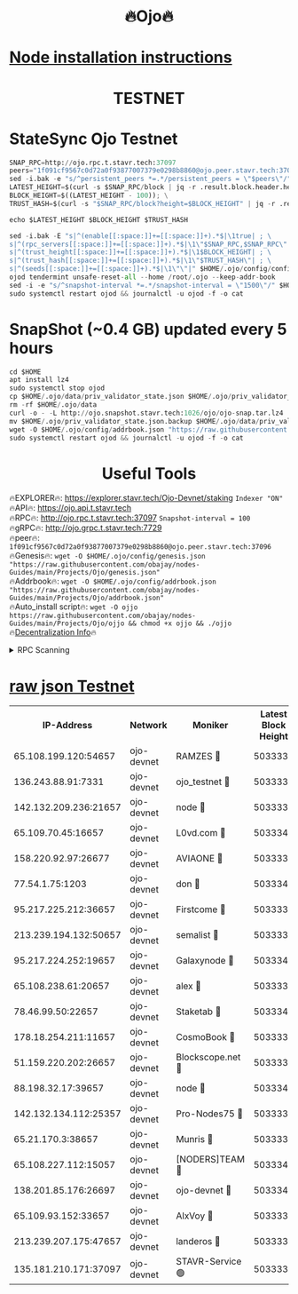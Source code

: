 <h1 align="center"> 🔥Ojo🔥</h1>

[Node installation instructions](https://github.com/obajay/nodes-Guides/tree/main/Projects/Ojo)
=

<h1 align="center"> TESTNET</h1>

# StateSync Ojo Testnet
```python
SNAP_RPC=http://ojo.rpc.t.stavr.tech:37097
peers="1f091cf9567c0d72a0f93877007379e0298b8860@ojo.peer.stavr.tech:37096"
sed -i.bak -e "s/^persistent_peers *=.*/persistent_peers = \"$peers\"/" $HOME/.ojo/config/config.toml
LATEST_HEIGHT=$(curl -s $SNAP_RPC/block | jq -r .result.block.header.height); \
BLOCK_HEIGHT=$((LATEST_HEIGHT - 100)); \
TRUST_HASH=$(curl -s "$SNAP_RPC/block?height=$BLOCK_HEIGHT" | jq -r .result.block_id.hash)

echo $LATEST_HEIGHT $BLOCK_HEIGHT $TRUST_HASH

sed -i.bak -E "s|^(enable[[:space:]]+=[[:space:]]+).*$|\1true| ; \
s|^(rpc_servers[[:space:]]+=[[:space:]]+).*$|\1\"$SNAP_RPC,$SNAP_RPC\"| ; \
s|^(trust_height[[:space:]]+=[[:space:]]+).*$|\1$BLOCK_HEIGHT| ; \
s|^(trust_hash[[:space:]]+=[[:space:]]+).*$|\1\"$TRUST_HASH\"| ; \
s|^(seeds[[:space:]]+=[[:space:]]+).*$|\1\"\"|" $HOME/.ojo/config/config.toml
ojod tendermint unsafe-reset-all --home /root/.ojo --keep-addr-book
sed -i -e "s/^snapshot-interval *=.*/snapshot-interval = \"1500\"/" $HOME/.ojo/config/app.toml
sudo systemctl restart ojod && journalctl -u ojod -f -o cat
```
# SnapShot (~0.4 GB) updated every 5 hours
```python
cd $HOME
apt install lz4
sudo systemctl stop ojod
cp $HOME/.ojo/data/priv_validator_state.json $HOME/.ojo/priv_validator_state.json.backup
rm -rf $HOME/.ojo/data
curl -o - -L http://ojo.snapshot.stavr.tech:1026/ojo/ojo-snap.tar.lz4 | lz4 -c -d - | tar -x -C $HOME/.ojo --strip-components 2
mv $HOME/.ojo/priv_validator_state.json.backup $HOME/.ojo/data/priv_validator_state.json
wget -O $HOME/.ojo/config/addrbook.json "https://raw.githubusercontent.com/obajay/nodes-Guides/main/Projects/Ojo/addrbook.json"
sudo systemctl restart ojod && journalctl -u ojod -f -o cat
```
 <h1 align="center"> Useful Tools</h1>

🔥EXPLORER🔥:        https://explorer.stavr.tech/Ojo-Devnet/staking        `Indexer "ON"` \
🔥API🔥:                     https://ojo.api.t.stavr.tech \
🔥RPC🔥:                    http://ojo.rpc.t.stavr.tech:37097              `Snapshot-interval = 100` \
🔥gRPC🔥:                  http://ojo.grpc.t.stavr.tech:7729 \
🔥peer🔥:                   `1f091cf9567c0d72a0f93877007379e0298b8860@ojo.peer.stavr.tech:37096` \
🔥Genesis🔥:    ```wget -O $HOME/.ojo/config/genesis.json "https://raw.githubusercontent.com/obajay/nodes-Guides/main/Projects/Ojo/genesis.json"``` \
🔥Addrbook🔥:    ```wget -O $HOME/.ojo/config/addrbook.json "https://raw.githubusercontent.com/obajay/nodes-Guides/main/Projects/Ojo/addrbook.json"``` \
🔥Auto_install script🔥: ```wget -O ojjo https://raw.githubusercontent.com/obajay/nodes-Guides/main/Projects/Ojo/ojjo && chmod +x ojjo && ./ojjo``` \
🔥[Decentralization Info](https://github.com/obajay/StateSync-snapshots/tree/main/Projects/Ojo/Decentralization)🔥



<details>
<summary>RPC Scanning</summary>

<h2 align="center"> We scan nodes in real time every 4 hours. And we provide the final result of RPC endpoints.
We cannot influence the operation of these nodes in any way. </h2>


```python
If Voting Power is higher than 0 --> then the Node is a validator of the network and may be subject to attack and be a potential threat to the chain.
```
```python
We marked such validators with a red symbol
```

</details>

[raw json Testnet](https://rpc-check.ojot.stavr.tech/ojot/rpc-ojot-result.json)
=


<table><tr><th>IP-Address</th><th>Network</th><th>Moniker</th><th>Latest Block Height</th><th>Earliest Block Height</th><th>Catching Up</th><th>Tx Index</th><th>Voting Power</th><th>Scan Time</th></tr><tr><td>65.108.199.120:54657</td><td>ojo-devnet</td><td>RAMZES 🔴</td><td>5033335</td><td>306156</td><td>False</td><td>on</td><td>15420</td><td>2024-01-19T08:35:50.703378412UTC</td></tr><tr><td>136.243.88.91:7331</td><td>ojo-devnet</td><td>ojo_testnet 🔴</td><td>5033336</td><td>308845</td><td>False</td><td>on</td><td>1000</td><td>2024-01-19T08:35:57.076223608UTC</td></tr><tr><td>142.132.209.236:21657</td><td>ojo-devnet</td><td>node 🔴</td><td>5033339</td><td>350001</td><td>False</td><td>on</td><td>1999</td><td>2024-01-19T08:36:12.922857750UTC</td></tr><tr><td>65.109.70.45:16657</td><td>ojo-devnet</td><td>L0vd.com 🔴</td><td>5033341</td><td>695918</td><td>False</td><td>off</td><td>998</td><td>2024-01-19T08:36:24.100512295UTC</td></tr><tr><td>158.220.92.97:26677</td><td>ojo-devnet</td><td>AVIAONE 🔴</td><td>5033338</td><td>2754001</td><td>False</td><td>on</td><td>19926</td><td>2024-01-19T08:36:07.646582878UTC</td></tr><tr><td>77.54.1.75:1203</td><td>ojo-devnet</td><td>don 🔴</td><td>5033340</td><td>2906401</td><td>False</td><td>on</td><td>10</td><td>2024-01-19T08:36:15.856200025UTC</td></tr><tr><td>95.217.225.212:36657</td><td>ojo-devnet</td><td>Firstcome 🔴</td><td>5033336</td><td>2985946</td><td>False</td><td>on</td><td>13566</td><td>2024-01-19T08:35:56.813688988UTC</td></tr><tr><td>213.239.194.132:50657</td><td>ojo-devnet</td><td>semalist 🔴</td><td>5033335</td><td>3223522</td><td>False</td><td>on</td><td>21037</td><td>2024-01-19T08:35:50.955243902UTC</td></tr><tr><td>95.217.224.252:19657</td><td>ojo-devnet</td><td>Galaxynode 🔴</td><td>5033340</td><td>3685492</td><td>False</td><td>on</td><td>11888</td><td>2024-01-19T08:36:20.884623020UTC</td></tr><tr><td>65.108.238.61:20657</td><td>ojo-devnet</td><td>alex 🔴</td><td>5033335</td><td>4158001</td><td>False</td><td>on</td><td>11359</td><td>2024-01-19T08:35:48.323707667UTC</td></tr><tr><td>78.46.99.50:22657</td><td>ojo-devnet</td><td>Staketab 🔴</td><td>5033341</td><td>4254801</td><td>False</td><td>on</td><td>1276</td><td>2024-01-19T08:36:24.380998528UTC</td></tr><tr><td>178.18.254.211:11657</td><td>ojo-devnet</td><td>CosmoBook 🔴</td><td>5033339</td><td>4392001</td><td>False</td><td>off</td><td>1057</td><td>2024-01-19T08:36:15.297088144UTC</td></tr><tr><td>51.159.220.202:26657</td><td>ojo-devnet</td><td>Blockscope.net 🔴</td><td>5033335</td><td>4425001</td><td>False</td><td>on</td><td>1730</td><td>2024-01-19T08:35:47.966904194UTC</td></tr><tr><td>88.198.32.17:39657</td><td>ojo-devnet</td><td>node 🔴</td><td>5033340</td><td>4710001</td><td>False</td><td>on</td><td>87161</td><td>2024-01-19T08:36:16.133306393UTC</td></tr><tr><td>142.132.134.112:25357</td><td>ojo-devnet</td><td>Pro-Nodes75 🔴</td><td>5033336</td><td>4933336</td><td>False</td><td>on</td><td>24651</td><td>2024-01-19T08:35:54.032522106UTC</td></tr><tr><td>65.21.170.3:38657</td><td>ojo-devnet</td><td>Munris 🔴</td><td>5033336</td><td>4933336</td><td>False</td><td>off</td><td>20123</td><td>2024-01-19T08:35:56.452787530UTC</td></tr><tr><td>65.108.227.112:15057</td><td>ojo-devnet</td><td>[NODERS]TEAM 🔴</td><td>5033340</td><td>4933340</td><td>False</td><td>off</td><td>9999</td><td>2024-01-19T08:36:21.217564345UTC</td></tr><tr><td>138.201.85.176:26697</td><td>ojo-devnet</td><td>ojo-devnet 🔴</td><td>5033341</td><td>4933341</td><td>False</td><td>on</td><td>1000024000</td><td>2024-01-19T08:36:23.673719522UTC</td></tr><tr><td>65.109.93.152:33657</td><td>ojo-devnet</td><td>AlxVoy 🔴</td><td>5033339</td><td>4943001</td><td>False</td><td>on</td><td>4491415</td><td>2024-01-19T08:36:12.644696944UTC</td></tr><tr><td>213.239.207.175:47657</td><td>ojo-devnet</td><td>landeros 🔴</td><td>5033338</td><td>4967924</td><td>False</td><td>off</td><td>11083</td><td>2024-01-19T08:36:07.960618371UTC</td></tr><tr><td>135.181.210.171:37097</td><td>ojo-devnet</td><td>STAVR-Service 🟢</td><td>5033334</td><td>5030601</td><td>False</td><td>on</td><td>0</td><td>2024-01-19T08:35:51.643532955UTC</td></tr></table>
